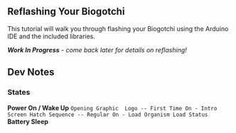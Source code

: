 ## Reflashing Your Biogotchi ##

This tutorial will walk you through flashing your Biogotchi using the Arduino IDE and the included libraries.

***Work In Progress** - come back later for details on reflashing!*

## Dev Notes ##
### States ###

**Power On / Wake Up**
`
	Opening Graphic  Logo
	-- First Time On - Intro Screen
		Hatch Sequence
	-- Regular On - Load Organism
		Load Status
`
**Battery Sleep**

